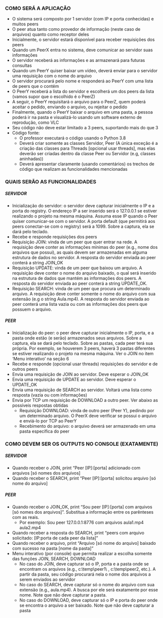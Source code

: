 ### COMO SERÁ A APLICAÇÃO

- O sistema será composto por 1 servidor (com IP e porta conhecidas) e muitos peers
- O peer atua tanto como provedor de informação (neste caso de arquivos) quanto como receptor deles
- Inicialmente, o servidor estará disponível para receber requisições dos peers
- Quando um PeerX entra no sistema, deve comunicar ao servidor suas informações
- O servidor receberá as informações e as armazenará para futuras consultas
- Quando um PeerY quiser baixar um vídeo, deverá enviar para o servidor uma requisição com o nome do arquivo
- O servidor procurará pelo nome e responderá ao PeerY com uma lista de peers que o contém
- O PeerY receberá a lista do servidor e escolherá um dos peers da lista (vamos supor que o escolhido é o PeerZ)
- A seguir, o PeerY requisitará o arquivo para o PeerZ, quem poderá aceitar o pedido, enviando o arquivo, ou rejeitar o pedido
- Finalmente, quando o PeerY baixar o arquivo em uma pasta, a pessoa poderá ir na pasta e visualizá-lo usando um software externo de reprodução, como VLC
- Seu código não deve estar limitado a 3 peers, suportando mais do que 3
- Código fonte:
    - O professor executará o código usando o Python 3.8
    - Deverá criar somente as classes Servidor, Peer (A única exceção é a criação das classes para Threads [opcional usar threads], mas elas deverão ser criadas dentro da classe Peer ou Servidor (e.g, classes aninhadas))
    - Deverá apresentar claramente (usando comentários) os trechos de código que realizam as funcionalidades mencionadas

### QUAIS SERÃO AS FUNCIONALIDADES 

##### SERVIDOR

- Inicialização do servidor: o servidor deve capturar inicialmente o IP e a porta do registry. O endereço IP a ser inserido será o 127.0.0.1 se estiver realizando o projeto na mesma máquina. Assuma esse IP quando o Peer quiser comunicar-se com o servidor. A porta default (que permitirá aos peers conectar-se com o registry) será a 1099. Sobre a captura, ela se dará pelo teclado.
- Recebe e responde requisições dos peers
- Requisição JOIN: vinda de um peer que quer entrar na rede. A requisição deve conter as informações mínimas do peer (e.g., nome dos arquivos que possui), as quais devem ser armazenadas em alguma estrutura de dados no servidor. A resposta do servidor enviada ao peer conterá a string JOIN_OK
- Requisição UPDATE: vinda de um peer que baixou um arquivo. A requisição deve conter o nome do arquivo baixado, o qual será inserido na estrutura de dados que mantém as informações dos peers. A resposta do servidor enviada ao peer conterá a string UPDATE_OK.
- Requisição SEARCH: vinda de um peer que procura um determinado arquivo. A requisição deve conter somente o nome do arquivo com sua extensão (e.g o string Aula.mp4). A resposta do servidor enviada ao peer conterá uma lista vazia ou com as informações dos peers que possuem o arquivo.

##### PEER

- Inicialização do peer: o peer deve capturar inicialmente o IP, porta, e a pasta onde estão (e serão) armazenados seus arquivos. Sobre a captura, ela se dará pelo teclado. Sobre as pastas, cada peer terá sua própria. Por exemplo, se houverem 3 peers, haverá 3 pastas diferentes se estiver realizando o projeto na mesma máquina. Ver o JOIN no item ‘Menu interativo’ na seção 6 
- Recebe e responde (opcional usar threads) requisições do servidor e de outros peers
- Envia uma requisição de JOIN ao servidor. Deve esperar o JOIN_OK
- Envia uma requisição de UPDATE ao servidor. Deve esperar o UPDATE_OK
- Envia uma requisição de SEARCH ao servidor. Voltará uma lista como resposta (vazia ou com informações)
- Envia por TCP um requisição de DOWNLOAD a outro peer. Ver abaixo as possíveis respostas obtidas
    - Requisição DOWNLOAD: vinda de outro peer (Peer Y), pedindo por um determinado arquivo. O PeerX deve verificar se possui o arquivo e enviá-lo por TCP ao PeerY
    - Recebimento do arquivo: o arquivo deverá ser armazenado em uma pasta específica do peer

### COMO DEVEM SER OS OUTPUTS NO CONSOLE (EXATAMENTE)

##### SERVIDOR

- Quando receber o JOIN, print “Peer [IP]:[porta] adicionado com arquivos [só nomes dos arquivos]
- Quando receber o SEARCH, print “Peer [IP]:[porta] solicitou arquivo [só nome do arquivo]

##### PEER

- Quando receber o JOIN_OK, print “Sou peer [IP]:[porta] com arquivos [só nomes dos arquivos]”. Substitua a informação entre os parênteses com as reais. 
    - Por exemplo: Sou peer 127.0.0.1:8776 com arquivos aula1.mp4 aula2.mp4
- Quando receber a resposta do SEARCH, print “peers com arquivo solicitado: [IP:porta de cada peer da lista]”
- Quando receber o arquivo, print “Arquivo [só nome do arquivo] baixado com sucesso na pasta [nome da pasta]”
- Menu interativo (por console) que permita realizar a escolha somente das funções JOIN, SEARCH, DOWNLOAD
    - No caso do JOIN, deve capturar só o IP, porta e a pasta onde se encontram os arquivos (e.g., c:\temp\peer1\ , c:\temp\peer2\, etc.). A partir da pasta, seu código procurará nela o nome dos arquivos a serem enviados ao servidor
    - No caso do SEARCH, deve capturar só o nome do arquivo com sua extensão (e.g., aula.mp4). A busca por ele será exatamente por esse nome. Note que não deve capturar a pasta.
    - No caso do DOWNLOAD, deve capturar só o IP e porta do peer onde se encontra o arquivo a ser baixado. Note que não deve capturar a pasta
